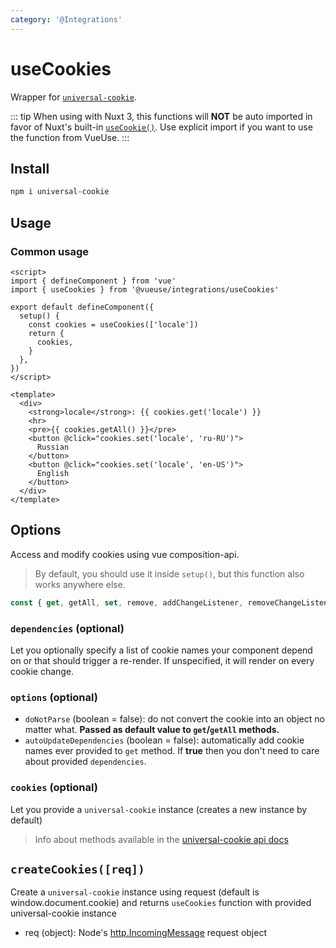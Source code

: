 ```yaml
---
category: '@Integrations'
---
```


# useCookies

Wrapper for [`universal-cookie`](https://www.npmjs.com/package/universal-cookie).

::: tip
When using with Nuxt 3, this functions will **NOT** be auto imported in favor of Nuxt's built-in [`useCookie()`](https://v3.nuxtjs.org/api/composables/use-cookie). Use explicit import if you want to use the function from VueUse.
:::

## Install

```bash
npm i universal-cookie
```

## Usage

### Common usage

```vue
<script>
import { defineComponent } from 'vue'
import { useCookies } from '@vueuse/integrations/useCookies'

export default defineComponent({
  setup() {
    const cookies = useCookies(['locale'])
    return {
      cookies,
    }
  },
})
</script>

<template>
  <div>
    <strong>locale</strong>: {{ cookies.get('locale') }}
    <hr>
    <pre>{{ cookies.getAll() }}</pre>
    <button @click="cookies.set('locale', 'ru-RU')">
      Russian
    </button>
    <button @click="cookies.set('locale', 'en-US')">
      English
    </button>
  </div>
</template>
```

## Options

Access and modify cookies using vue composition-api.

> By default, you should use it inside `setup()`, but this function also works anywhere else.

```ts
const { get, getAll, set, remove, addChangeListener, removeChangeListener } = useCookies(['cookie-name'], { doNotParse: false, autoUpdateDependencies: false })
```

### `dependencies` (optional)

Let you optionally specify a list of cookie names your component depend on or that should trigger a re-render. If unspecified, it will render on every cookie change.

### `options` (optional)

- `doNotParse` (boolean = false): do not convert the cookie into an object no matter what. **Passed as default value to `get`/`getAll` methods.**
- `autoUpdateDependencies` (boolean = false): automatically add cookie names ever provided to `get` method. If **true** then you don't need to care about provided `dependencies`.

### `cookies` (optional)

Let you provide a `universal-cookie` instance (creates a new instance by default)

> Info about methods available in the [universal-cookie api docs](https://www.npmjs.com/package/universal-cookie#api---cookies-class)

## `createCookies([req])`

Create a `universal-cookie` instance using request (default is window.document.cookie) and returns `useCookies` function with provided universal-cookie instance

- req (object): Node's [http.IncomingMessage](https://nodejs.org/api/http.html#http_class_http_incomingmessage) request object
